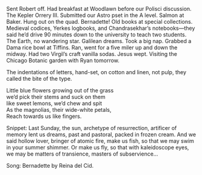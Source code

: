 Sent Robert off. Had breakfast at Woodlawn before our Polisci discussion. The Kepler Orrery III. Submitted our Astro pset in the A level. Salmon at Baker. Hung out on the quad. Bernadette\! Old books at special collections. Medieval codices, Yerkes logbooks, and Chandrasekhar’s notebooks—they said he’d drive 90 minutes down to the university to teach two students. The Earth, no wandering star. Galilean dreams. Took a big nap. Grabbed a Dama rice bowl at Tiffins. Ran, went for a five miler up and down the midway. Had two Virgil’s craft vanilla sodas. Jesus wept. Visiting the Chicago Botanic garden with Ryan tomorrow.

The indentations of letters, hand-set, on cotton and linen, not pulp, they called the bite of the type. 

Little blue flowers growing out of the grass  
we’d pick their stems and suck on them  
like sweet lemons, we’d chew and spit  
As the magnolias, their wide-white petals,  
Reach towards us like fingers. 

Snippet: Last Sunday, the sun, archetype of resurrection, artificer of memory lent us dreams, past and pastoral, packed in frozen cream. And we said hollow lover, bringer of atomic fire, make us fish, so that we may swim in your summer shimmer. Or make us fly, so that with kaleidoscope eyes, we may be matters of transience, masters of subservience… 

Song: Bernadette by Reina del Cid.